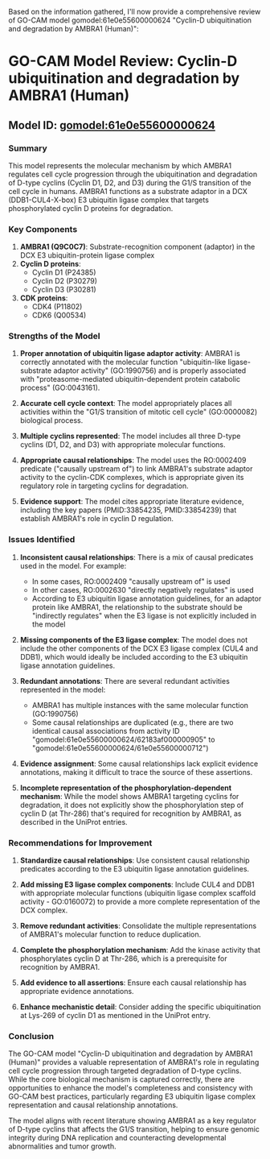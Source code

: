 Based on the information gathered, I'll now provide a comprehensive review of GO-CAM model gomodel:61e0e55600000624 "Cyclin-D ubiquitination and degradation by AMBRA1 (Human)":

# GO-CAM Model Review: Cyclin-D ubiquitination and degradation by AMBRA1 (Human)

## Model ID: [gomodel:61e0e55600000624](https://bioregistry.io/go.model:61e0e55600000624)

### Summary
This model represents the molecular mechanism by which AMBRA1 regulates cell cycle progression through the ubiquitination and degradation of D-type cyclins (Cyclin D1, D2, and D3) during the G1/S transition of the cell cycle in humans. AMBRA1 functions as a substrate adaptor in a DCX (DDB1-CUL4-X-box) E3 ubiquitin ligase complex that targets phosphorylated cyclin D proteins for degradation.

### Key Components
1. **AMBRA1 (Q9C0C7)**: Substrate-recognition component (adaptor) in the DCX E3 ubiquitin-protein ligase complex
2. **Cyclin D proteins**:
   - Cyclin D1 (P24385)
   - Cyclin D2 (P30279)
   - Cyclin D3 (P30281)
3. **CDK proteins**:
   - CDK4 (P11802)
   - CDK6 (Q00534)

### Strengths of the Model

1. **Proper annotation of ubiquitin ligase adaptor activity**: AMBRA1 is correctly annotated with the molecular function "ubiquitin-like ligase-substrate adaptor activity" (GO:1990756) and is properly associated with "proteasome-mediated ubiquitin-dependent protein catabolic process" (GO:0043161).

2. **Accurate cell cycle context**: The model appropriately places all activities within the "G1/S transition of mitotic cell cycle" (GO:0000082) biological process.

3. **Multiple cyclins represented**: The model includes all three D-type cyclins (D1, D2, and D3) with appropriate molecular functions.

4. **Appropriate causal relationships**: The model uses the RO:0002409 predicate ("causally upstream of") to link AMBRA1's substrate adaptor activity to the cyclin-CDK complexes, which is appropriate given its regulatory role in targeting cyclins for degradation.

5. **Evidence support**: The model cites appropriate literature evidence, including the key papers (PMID:33854235, PMID:33854239) that establish AMBRA1's role in cyclin D regulation.

### Issues Identified

1. **Inconsistent causal relationships**: There is a mix of causal predicates used in the model. For example:
   - In some cases, RO:0002409 "causally upstream of" is used
   - In other cases, RO:0002630 "directly negatively regulates" is used
   - According to E3 ubiquitin ligase annotation guidelines, for an adaptor protein like AMBRA1, the relationship to the substrate should be "indirectly regulates" when the E3 ligase is not explicitly included in the model

2. **Missing components of the E3 ligase complex**: The model does not include the other components of the DCX E3 ligase complex (CUL4 and DDB1), which would ideally be included according to the E3 ubiquitin ligase annotation guidelines.

3. **Redundant annotations**: There are several redundant activities represented in the model:
   - AMBRA1 has multiple instances with the same molecular function (GO:1990756)
   - Some causal relationships are duplicated (e.g., there are two identical causal associations from activity ID "gomodel:61e0e55600000624/62183af000000905" to "gomodel:61e0e55600000624/61e0e55600000712")

4. **Evidence assignment**: Some causal relationships lack explicit evidence annotations, making it difficult to trace the source of these assertions.

5. **Incomplete representation of the phosphorylation-dependent mechanism**: While the model shows AMBRA1 targeting cyclins for degradation, it does not explicitly show the phosphorylation step of cyclin D (at Thr-286) that's required for recognition by AMBRA1, as described in the UniProt entries.

### Recommendations for Improvement

1. **Standardize causal relationships**: Use consistent causal relationship predicates according to the E3 ubiquitin ligase annotation guidelines.

2. **Add missing E3 ligase complex components**: Include CUL4 and DDB1 with appropriate molecular functions (ubiquitin ligase complex scaffold activity - GO:0160072) to provide a more complete representation of the DCX complex.

3. **Remove redundant activities**: Consolidate the multiple representations of AMBRA1's molecular function to reduce duplication.

4. **Complete the phosphorylation mechanism**: Add the kinase activity that phosphorylates cyclin D at Thr-286, which is a prerequisite for recognition by AMBRA1.

5. **Add evidence to all assertions**: Ensure each causal relationship has appropriate evidence annotations.

6. **Enhance mechanistic detail**: Consider adding the specific ubiquitination at Lys-269 of cyclin D1 as mentioned in the UniProt entry.

### Conclusion

The GO-CAM model "Cyclin-D ubiquitination and degradation by AMBRA1 (Human)" provides a valuable representation of AMBRA1's role in regulating cell cycle progression through targeted degradation of D-type cyclins. While the core biological mechanism is captured correctly, there are opportunities to enhance the model's completeness and consistency with GO-CAM best practices, particularly regarding E3 ubiquitin ligase complex representation and causal relationship annotations.

The model aligns with recent literature showing AMBRA1 as a key regulator of D-type cyclins that affects the G1/S transition, helping to ensure genomic integrity during DNA replication and counteracting developmental abnormalities and tumor growth.